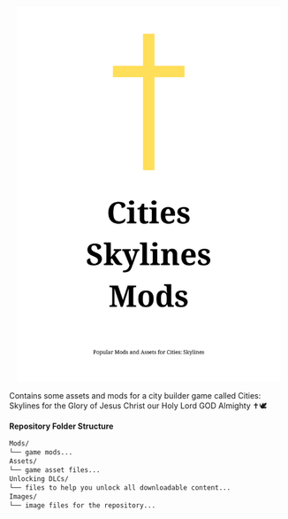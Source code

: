 <div align="center">
  <img src="./Images/Cities Skylines Mods Cover.png" alt="Cities Skylines Mods Cover Image" width="477"/>
</div>

Contains some assets and mods for a city builder game called Cities: Skylines for the Glory of Jesus Christ our Holy Lord GOD Almighty ✝️🕊️

**Repository Folder Structure**

```
Mods/
└── game mods...
Assets/
└── game asset files...
Unlocking DLCs/
└── files to help you unlock all downloadable content...
Images/
└── image files for the repository...
```